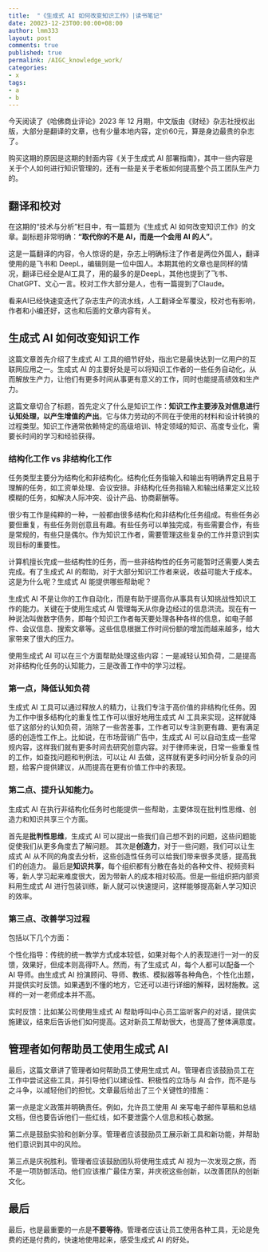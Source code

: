 ```yaml
---
title:  "《生成式 AI 如何改变知识工作》|读书笔记"
date: 20023-12-23T00:00:00+08:00
author: lmm333
layout: post
comments: true
published: true
permalink: /AIGC_knowledge_work/
categories:
- x
tags:
- a
- b
---
```

今天阅读了《哈佛商业评论》2023 年 12 月期，中文版由《财经》杂志社授权出版，大部分是翻译的文章，也有少量本地内容，定价60元，算是身边最贵的杂志了。

购买这期的原因是这期的封面内容《关于生成式 AI 部署指南》，其中一些内容是关于个人如何进行知识管理的，还有一些是关于老板如何提高整个员工团队生产力的。

<!--more-->

## 翻译和校对
在这期的“技术与分析”栏目中，有一篇题为《生成式 AI 如何改变知识工作》的文章。副标题非常明确：**“取代你的不是 AI，而是一个会用 AI 的人”**。

这是一篇翻译的内容，令人惊讶的是，杂志上明确标注了作者是两位外国人，翻译使用的是飞书和 DeepL，编辑则是一位中国人。本期其他的文章也是同样的情况，翻译已经全是AI工具了，用的最多的是DeepL，其他也提到了飞书、ChatGPT、文心一言。校对工作大部分是人，也有一篇提到了Claude。

看来AI已经快速变迭代了杂志生产的流水线，人工翻译全军覆没，校对也有影响，作者和小编还好，这也和后面的文章内容有关。

## 生成式 AI 如何改变知识工作
这篇文章首先介绍了生成式 AI 工具的细节好处，指出它是最快达到一亿用户的互联网应用之一。生成式 AI 的主要好处是可以将知识工作者的一些任务自动化，从而解放生产力，让他们有更多时间从事更有意义的工作，同时也能提高绩效和生产力。

这篇文章切合了标题，首先定义了什么是知识工作：**知识工作主要涉及对信息进行认知处理，以产生增值的产出**。它与体力劳动的不同在于使用的材料和设计转换的过程类型。知识工作通常依赖特定的高级培训、特定领域的知识、高度专业化，需要长时间的学习和经验获得。

### 结构化工作 vs 非结构化工作
任务类型主要分为结构化和非结构化。结构化任务指输入和输出有明确界定且易于理解的任务，如工资单处理、会议安排。非结构化任务指输入和输出结果定义比较模糊的任务，如解决人际冲突、设计产品、协商薪酬等。

很少有工作是纯粹的一种，一般都由很多结构化和非结构化任务组成。有些任务必要但重复，有些任务则创意且有趣。有些任务可以单独完成，有些需要合作，有些是常规的，有些只是偶尔。作为知识工作者，需要管理这些复杂的工作并意识到实现目标的重要性。

计算机擅长完成一些结构性的任务，而一些非结构性的任务可能暂时还需要人类去完成。有了生成式 AI 的帮助，对于大部分知识工作者来说，收益可能大于成本。这是为什么呢？生成式 AI 能提供哪些帮助呢？


生成式 AI 不是让你的工作自动化，而是有助于提高你从事具有认知挑战性知识工作的能力。关键在于使用生成式 AI 管理每天从你身边经过的信息洪流。现在有一种说法叫做数字债务，即每个知识工作者每天要处理各种各样的信息，如电子邮件、会议信息、搜索文章等。这些信息根据工作时间份额的增加而越来越多，给大家带来了很大的压力。

使用生成式 AI 可以在三个方面帮助处理这些内容：一是减轻认知负荷，二是提高对非结构化任务的认知能力，三是改善工作中的学习过程。

### 第一点，降低认知负荷

生成式 AI 工具可以通过释放人的精力，让我们专注于高价值的非结构化任务。因为工作中很多结构化的重复性工作可以很好地用生成式 AI 工具来实现，这样就降低了这部分的认知负荷，消除了一些苦差事，工作者可以专注到更有趣、更有满足感的创造性工作上。比如说，在市场营销广告中，生成式 AI 可以自动生成一些常规内容，这样我们就有更多时间去研究创意内容。对于律师来说，日常一些重复性的工作，如查找问题和判例法，可以让 AI 去做，这样就有更多时间分析复杂的问题，给客户提供建议，从而提高在更有价值工作中的表现。

### 第二点、提升认知能力。

生成式 AI 在执行非结构化任务时也能提供一些帮助，主要体现在批判性思维、创造力和知识共享三个方面。

首先是**批判性思维**，生成式 AI 可以提出一些我们自己想不到的问题，这些问题能促使我们从更多角度去了解问题。
其次是**创造力**，对于一些问题，我们可以让生成式 AI 从不同的角度去分析，这些创造性任务可以给我们带来很多灵感，提高我们的创造力。
最后是**知识共享**，每个组织都有分散在各处的各种文件、视频资料等，新人学习起来难度很大，因为带新人的成本相对较高。但是一些组织把内部资料用生成式 AI 进行包装训练，新人就可以快速提问，这样能够提高新人学习知识的效率。

### 第三点、改善学习过程
包括以下几个方面：

个性化指导：传统的统一教学方式成本较低，如果对每个人的表现进行一对一的反馈，效果好，但成本则高得吓人。然而，有了生成式 AI，每个人都可以配备一个 AI 导师。由生成式 AI 扮演顾问、导师、教练、模拟器等各种角色，个性化出题，并提供实时反馈。如果遇到不懂的地方，它还可以进行详细的解释，因材施教。这样的一对一老师成本并不高。

实时反馈：比如某公司使用生成式 AI 帮助呼叫中心员工监听客户的对话，提供实施建议，结束后告诉他们如何提高。这对新员工帮助很大，也提高了整体满意度。

## 管理者如何帮助员工使用生成式 AI
最后，这篇文章讲了管理者如何帮助员工使用生成式 AI。管理者应该鼓励员工在工作中尝试这些工具，并引导他们以建设性、积极性的立场与 AI 合作，而不是与之斗争，以减轻他们的担忧。文章最后给出了三个关键性的措施：

第一点是定义政策并明确责任。例如，允许员工使用 AI 来写电子邮件草稿和总结文档，但也要告诉他们一些红线，如不要泄露个人信息和核心数据。

第二点是鼓励实验和创新分享。管理者应该鼓励员工展示新工具和新功能，并帮助他们意识到其中的风险。

第三点是庆祝胜利。管理者应该鼓励团队将使用生成式 AI 视为一次发现之旅，而不是一项防御活动。他们应该推广最佳方案，并庆祝这些创新，以改善团队的创新文化。

## 最后
最后，也是最重要的一点是**不要等待**。管理者应该让员工使用各种工具，无论是免费的还是付费的，快速地使用起来，感受生成式 AI 的好处。


